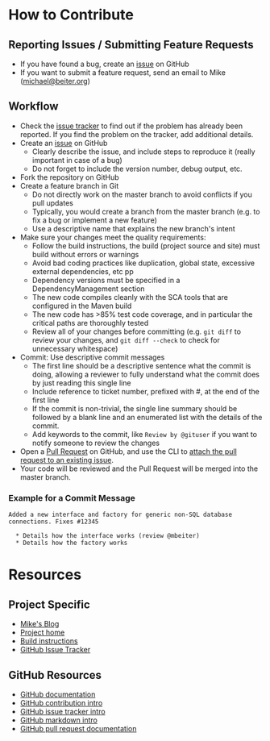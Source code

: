 # How to Contribute

## Reporting Issues / Submitting Feature Requests

- If you have found a bug, create an [issue](https://github.com/mbeiter/eaudit4j/issues) on GitHub
- If you want to submit a feature request, send an email to Mike (<michael@beiter.org>)

## Workflow

- Check the [issue tracker](https://github.com/mbeiter/eaudit4j/issues) to find out if the problem has already been
  reported. If you find the problem on the tracker, add additional details.
- Create an [issue](https://github.com/mbeiter/eaudit4j/issues) on GitHub
    - Clearly describe the issue, and include steps to reproduce it (really important in case of a bug) 
    - Do not forget to include the version number, debug output, etc. 
- Fork the repository on GitHub
- Create a feature branch in Git
    - Do not directly work on the master branch to avoid conflicts if you pull updates
    - Typically, you would create a branch from the master branch (e.g. to fix a bug or implement a new feature)
    - Use a descriptive name that explains the new branch's intent
- Make sure your changes meet the quality requirements:
    - Follow the build instructions, the build (project source and site) must build without errors or warnings 
    - Avoid bad coding practices like duplication, global state, excessive external dependencies, etc pp
    - Dependency versions must be specified in a DependencyManagement section 
    - The new code compiles cleanly with the SCA tools that are configured in the Maven build
    - The new code has >85% test code coverage, and in particular the critical paths are thoroughly tested
    - Review all of your changes before committing (e.g. `git diff` to review your changes, and `git diff --check` to 
      check for unnecessary whitespace)  
- Commit: Use descriptive commit messages 
    - The first line should be a descriptive sentence what the commit is doing, allowing a reviewer to fully understand 
      what the commit does by just reading this single line
    - Include reference to ticket number, prefixed with #, at the end of the first line
    - If the commit is non-trivial, the single line summary should be followed by a blank line and an enumerated list 
      with the details of the commit.
    - Add keywords to the commit, like `Review by @gituser` if you want to notify someone to review the changes    
- Open a [Pull Request](https://help.github.com/articles/using-pull-requests) on GitHub, and use the CLI to 
  [attach the pull request to an existing issue](http://opensoul.org/blog/archives/2012/11/09/convert-a-github-issue-into-a-pull-request/).
- Your code will be reviewed and the Pull Request will be merged into the master branch.
 
### Example for a Commit Message

    Added a new interface and factory for generic non-SQL database connections. Fixes #12345

      * Details how the interface works (review @mbeiter)
      * Details how the factory works


# Resources

## Project Specific

- [Mike's Blog](http://www.michael.beiter.org)
- [Project home](http://mbeiter.github.io/eaudit4j/)
- [Build instructions](BUILD.md)
- [GitHub Issue Tracker](https://github.com/mbeiter/eaudit4j/issues)

## GitHub Resources

- [GitHub documentation](https://help.github.com/)
- [GitHub contribution intro](https://guides.github.com/activities/contributing-to-open-source/)
- [GitHub issue tracker intro](https://guides.github.com/features/issues/)
- [GitHub markdown intro](https://guides.github.com/features/mastering-markdown/)
- [GitHub pull request documentation](https://help.github.com/send-pull-requests/)
